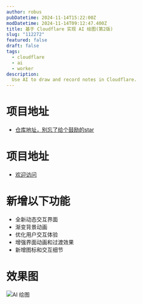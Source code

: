 ```yaml
---
author: robus
pubDatetime: 2024-11-14T15:22:00Z
modDatetime: 2024-11-14T09:12:47.400Z
title: 基于 Cloudflare 实现 AI 绘图(第2版)
slug: "112272"
featured: false
draft: false
tags:
  - cloudflare
  - ai
  - worker
description:
  Use AI to draw and record notes in Cloudflare.
--- 
```



# 项目地址

- [仓库地址，别忘了给个鼓励的star](https://github.com/1137882300/cf-ai-pic)

# 项目地址

- [欢迎访问](https://ai-drawing.923828.xyz)

# 新增以下功能

- 全新动态交互界面
- 渐变背景动画
- 优化用户交互体验
- 增强界面动画和过渡效果
- 新增图标和交互细节

# 效果图

![AI 绘图](https://p.robus.cloudns.be/raw/1117-2_compressed.png)

